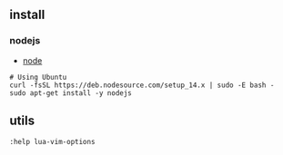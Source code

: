 ## install

### nodejs

- [node](https://github.com/nodesource/distributions/blob/master/README.md#debinstall)

```
# Using Ubuntu
curl -fsSL https://deb.nodesource.com/setup_14.x | sudo -E bash -
sudo apt-get install -y nodejs
```

## utils

```
:help lua-vim-options
```
